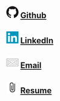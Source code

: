 <br><br>
## [![name](files/g32.png)](https://github.com/jsshap) [Github](https://github.com/jsshap)<br>
## [![name](files/li.png)](https://www.linkedin.com/in/jacob-shapiro-3361261aa/) [LinkedIn](https://www.linkedin.com/in/jacob-shapiro-3361261aa/)<br>
## [![name](files/Mail.png)](mailto:jshapiro22@amherst.edu) [Email](mailto:jshapiro22@amherst.edu)<br>
## [![name](files/pc.png)](files/JacobShapiro12-25-20.pdf) [Resume](files/JacobShapiro12-25-20.pdf)<br><br><br><br>



